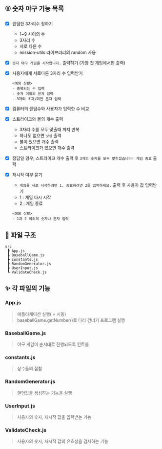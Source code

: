 ## ⚾ 숫자 야구 기능 목록
- [x] 랜덤한 3자리수 정하기
  - 1~9 사이의 수
  - 3자리 수
  - 서로 다른 수
  - mission-utils 라이브러리의 random 사용

- [x] `숫자 야구 게임을 시작합니다.` 출력하기 (가장 첫 게임에서만 출력)

- [x] 사용자에게 서로다른 3자리 수 입력받기
  ```
  <예외 상황>
  - 중복되는 수 입력
  - 숫자 이외의 문자 입력
  - 3자리 초과/미만 문자 입력
  ```

- [x] 컴퓨터의 랜덤수와 사용자가 입력한 수 비교

- [x] 스트라이크와 볼의 개수 출력
  - 3자리 수를 모두 맞출때 까지 반복
  - 하나도 없으면 `낫싱` 출력
  - 볼이 있으면 개수 출력
  - 스트라이크가 있으면 개수 출력


- [x] 정답일 경우, 스트라이크 개수 출력 후 `3개의 숫자를 모두 맞히셨습니다! 게임 종료` 출력
- [x] 재시작 여부 묻기

  - `게임을 새로 시작하려면 1, 종료하려면 2를 입력하세요.` 출력 후 사용자 값 입력받기
  - 1 : 게임 다시 시작
  - 2 : 게임 종료

  ```
  <예외 상황>
  - 1과 2 이외의 숫자나 문자 입력
  ```

## :file_folder: 파일 구조
```
src
 ┣ App.js
 ┣ BaseballGame.js
 ┣ constants.js
 ┣ RandomGenerator.js
 ┣ UserInput.js
 ┗ ValidateCheck.js
 ```

## :sparkles: 각 파일의 기능
### App.js
> 애플리케이션 실행( = 시동)  
baseballGame.getNumber()로 다리 건너기 프로그램 실행

### BaseballGame.js
> 야구 게임이 순서대로 진행되도록 컨트롤

### constants.js
> 상수들의 집합

### RandomGenerator.js
> 랜덤값을 생성하는 기능을 실행

### UserInput.js
> 사용자의 숫자, 재시작 값을 입력받는 기능

### ValidateCheck.js
> 사용자의 숫자, 재시작 값의 유효성을 검사하는 기능
